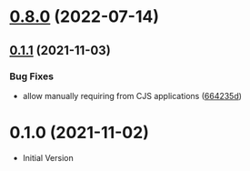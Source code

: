 # [0.8.0](https://github.com/ElMassimo/iles/compare/icons@0.1.1...icons@0.8.0) (2022-07-14)



## [0.1.1](https://github.com/ElMassimo/iles/compare/icons@0.1.0...icons@0.1.1) (2021-11-03)


### Bug Fixes

* allow manually requiring from CJS applications ([664235d](https://github.com/ElMassimo/iles/commit/664235dc0414fa7c9bb37e9c92bddaca5d01bd6e))



# 0.1.0 (2021-11-02)

- Initial Version


